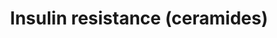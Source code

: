 ---
authors:
- GiangNguyen126
- Eweitz
- LucHooglugt
description: Insulin resistance in Homo Sapiens
last-edited: 2022-03-01
organisms:
- Homo sapiens
redirect_from:
- /index.php/Pathway:WP5181
- /instance/WP5181
revision: null
schema-jsonld:
- '@context': https://schema.org/
  '@id': https://wikipathways.github.io/pathways/WP5181.html
  '@type': Dataset
  creator:
    '@type': Organization
    name: WikiPathways
  description: Insulin resistance in Homo Sapiens
  keywords:
  - </br>Type your comment here
  - AKT1
  - AMPK
  - CCL2
  - CD36/FAT
  - CPT1B
  - EIF2AK2
  - ERN1
  - Fatty Acid Oxidation
  - GLUT4
  - GLUT4 translocation
  - IL-1B
  - IL-6
  - INSR
  - IRS-1
  - IRS-2
  - Insulin
  - MAFA
  - MAPK8
  - OA
  - Oleic acid
  - PDX1
  - PI3K
  - PKCzeta
  - PP2A
  - Palmitate
  - Palmitoyl-CoA
  - RPS6KB1
  - Sphingolipid pathway
  - Sphingomyelin
  - TNF-alpha
  - TNFR
  - TRAF1
  - ceramide
  - glucose
  - nSMase2
  license: CC0
  name: Insulin resistance (ceramides)
seo: CreativeWork
title: Insulin resistance (ceramides)
wpid: WP5181
---